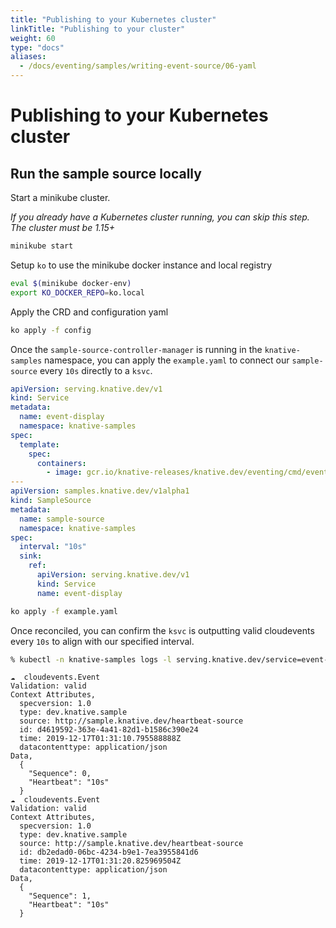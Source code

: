 ```yaml
---
title: "Publishing to your Kubernetes cluster"
linkTitle: "Publishing to your cluster"
weight: 60
type: "docs"
aliases:
  - /docs/eventing/samples/writing-event-source/06-yaml
---
```


# Publishing to your Kubernetes cluster

## Run the sample source locally

Start a minikube cluster.

_If you already have a Kubernetes cluster running, you can skip this step. The
cluster must be 1.15+_

```sh
minikube start
```

Setup `ko` to use the minikube docker instance and local registry
```sh
eval $(minikube docker-env)
export KO_DOCKER_REPO=ko.local
```

Apply the CRD and configuration yaml
```sh
ko apply -f config
```

Once the `sample-source-controller-manager` is running in the `knative-samples` namespace, you can
apply the `example.yaml` to connect our `sample-source` every `10s` directly to a `ksvc`.

```yaml
apiVersion: serving.knative.dev/v1
kind: Service
metadata:
  name: event-display
  namespace: knative-samples
spec:
  template:
    spec:
      containers:
        - image: gcr.io/knative-releases/knative.dev/eventing/cmd/event_display
---
apiVersion: samples.knative.dev/v1alpha1
kind: SampleSource
metadata:
  name: sample-source
  namespace: knative-samples
spec:
  interval: "10s"
  sink:
    ref:
      apiVersion: serving.knative.dev/v1
      kind: Service
      name: event-display
```
```sh
ko apply -f example.yaml
```

Once reconciled, you can confirm the `ksvc` is outputting valid cloudevents every `10s` to align with our specified interval.

```sh
% kubectl -n knative-samples logs -l serving.knative.dev/service=event-display -c user-container -f
```
```
☁️  cloudevents.Event
Validation: valid
Context Attributes,
  specversion: 1.0
  type: dev.knative.sample
  source: http://sample.knative.dev/heartbeat-source
  id: d4619592-363e-4a41-82d1-b1586c390e24
  time: 2019-12-17T01:31:10.795588888Z
  datacontenttype: application/json
Data,
  {
    "Sequence": 0,
    "Heartbeat": "10s"
  }
☁️  cloudevents.Event
Validation: valid
Context Attributes,
  specversion: 1.0
  type: dev.knative.sample
  source: http://sample.knative.dev/heartbeat-source
  id: db2edad0-06bc-4234-b9e1-7ea3955841d6
  time: 2019-12-17T01:31:20.825969504Z
  datacontenttype: application/json
Data,
  {
    "Sequence": 1,
    "Heartbeat": "10s"
  }
```
